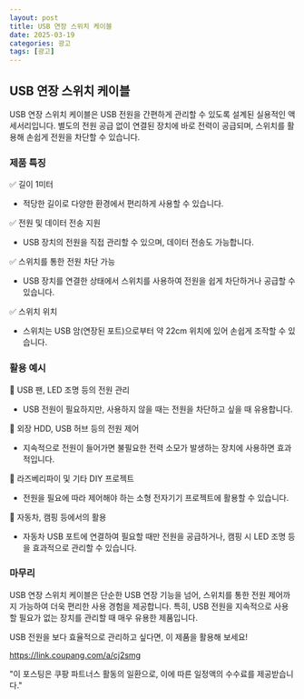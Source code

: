```yaml
---
layout: post
title: USB 연장 스위치 케이블
date: 2025-03-19
categories: 광고
tags: [광고]
---
```


## USB 연장 스위치 케이블

USB 연장 스위치 케이블은 USB 전원을 간편하게 관리할 수 있도록 설계된 실용적인 액세서리입니다. 별도의 전원 공급 없이 연결된 장치에 바로 전력이 공급되며, 스위치를 활용해 손쉽게 전원을 차단할 수 있습니다.

### 제품 특징

✅ 길이 1미터

- 적당한 길이로 다양한 환경에서 편리하게 사용할 수 있습니다.

✅ 전원 및 데이터 전송 지원

- USB 장치의 전원을 직접 관리할 수 있으며, 데이터 전송도 가능합니다.

✅ 스위치를 통한 전원 차단 가능

- USB 장치를 연결한 상태에서 스위치를 사용하여 전원을 쉽게 차단하거나 공급할 수 있습니다.

✅ 스위치 위치

- 스위치는 USB 암(연장된 포트)으로부터 약 22cm 위치에 있어 손쉽게 조작할 수 있습니다.

### 활용 예시

🔹 USB 팬, LED 조명 등의 전원 관리

- USB 전원이 필요하지만, 사용하지 않을 때는 전원을 차단하고 싶을 때 유용합니다.

🔹 외장 HDD, USB 허브 등의 전원 제어

- 지속적으로 전원이 들어가면 불필요한 전력 소모가 발생하는 장치에 사용하면 효과적입니다.

🔹 라즈베리파이 및 기타 DIY 프로젝트

- 전원을 필요에 따라 제어해야 하는 소형 전자기기 프로젝트에 활용할 수 있습니다.

🔹 자동차, 캠핑 등에서의 활용

- 자동차 USB 포트에 연결하여 필요할 때만 전원을 공급하거나, 캠핑 시 LED 조명 등을 효과적으로 관리할 수 있습니다.

### 마무리

USB 연장 스위치 케이블은 단순한 USB 연장 기능을 넘어, 스위치를 통한 전원 제어까지 가능하여 더욱 편리한 사용 경험을 제공합니다. 특히, USB 전원을 지속적으로 사용할 필요가 없는 장치를 관리할 때 매우 유용한 제품입니다.

USB 전원을 보다 효율적으로 관리하고 싶다면, 이 제품을 활용해 보세요!


https://link.coupang.com/a/cj2smg

"이 포스팅은 쿠팡 파트너스 활동의 일환으로, 이에 따른 일정액의 수수료를 제공받습니다."
